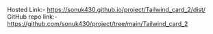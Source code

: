 Hosted Link:- https://sonuk430.github.io/project/Tailwind_card_2/dist/
GitHub repo link:- https://github.com/sonuk430/project/tree/main/Tailwind_card_2
